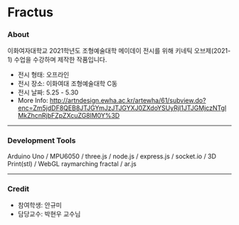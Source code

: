 # Fractus
### About
이화여자대학교 2021학년도 조형예술대학 메이데이 전시를 위해 키네틱 오브제(2021-1) 수업을 수강하며 제작한 작품입니다. <br>
- 전시 형태: 오프라인<br>
- 전시 장소: 이화여대 조형예술대학 C동 <br>
- 전시 날짜: 5.25 - 5.30<br>
- More Info: http://artndesign.ewha.ac.kr/artewha/61/subview.do?enc=Zm5jdDF8QEB8JTJGYmJzJTJGYXJ0ZXdoYSUyRjI1JTJGMjczNTglMkZhcnRjbFZpZXcuZG8lM0Y%3D

***

### Development Tools
Arduino Uno /
MPU6050 /
three.js /
node.js /
express.js /
socket.io /
3D Print(stl) /
WebGL raymarching fractal /
ar.js 

***

### Credit
- 참여학생: 안규미<br>
- 담당교수: 박현우 교수님<br> 
